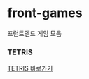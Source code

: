 # front-games
프런트엔드 게임 모음


### TETRIS
[TETRIS 바로가기](https://yashin20.github.io/front-games/tetris-v3/tetris-v3.html)
